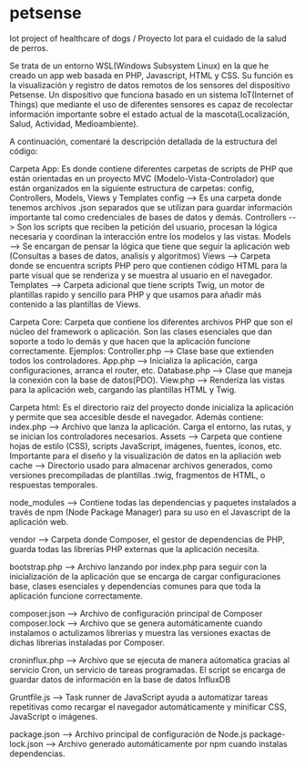 # petsense
Iot project of healthcare of dogs / Proyecto Iot para el cuidado de la salud de perros.

Se trata de un entorno WSL(Windows Subsystem Linux) en la que he creado un app web basada en PHP, Javascript, HTML y CSS. Su función es la visualización y registro de datos remotos de los sensores del dispositivo Petsense. Un dispositivo que funciona basado en un sistema IoT(Internet of Things) que mediante el uso de diferentes sensores es capaz de recolectar información importante sobre el estado actual de la mascota(Localización, Salud, Actividad, Medioambiente).

A continuación, comentaré la descripción detallada de la estructura del código:

Carpeta App:
Es donde contiene diferentes carpetas de scripts de PHP que están orientadas en un proyecto MVC (Modelo-Vista-Controlador) que están organizados en la siguiente estructura de carpetas:  config, Controllers, Models, Views y Templates
config --> Es una carpeta donde tenemos archivos .json separados que se utilizan para guardar información importante tal como credenciales de bases de datos y demás.
Controllers --> Son los scripts que reciben la petición del usuario, procesan la lógica necesaria y coordinan la interacción entre los modelos y las vistas.
Models --> Se encargan de pensar la lógica que tiene que seguir la aplicación web (Consultas a bases de datos, analisís y algoritmos)
Views --> Carpeta donde se encuentra scripts PHP pero que contienen código HTML para la parte visual que se renderiza y se muestra al usuario en el navegador.
Templates --> Carpeta adicional que tiene scripts Twig, un motor de plantillas rapido y sencillo para PHP y que usamos para añadir más contenido a las plantillas de Views.

Carpeta Core:
Carpeta que contiene los diferentes archivos PHP que son el núcleo del framework o aplicación. Son las clases esenciales que dan soporte a todo lo demás y que hacen que la aplicación funcione correctamente. Ejemplos:
Controller.php	--> Clase base que extienden todos los controladores. 
App.php	--> Inicializa la aplicación, carga configuraciones, arranca el router, etc.
Database.php --> Clase que maneja la conexión con la base de datos(PDO).
View.php --> Renderiza las vistas para la aplicación web, cargando las plantillas HTML y Twig.

Carpeta html:
Es el directorio raiz del proyecto donde inicializa la aplicación y permite que sea accesible desde el navegador. Además contiene:
index.php --> Archivo que lanza la aplicación. Carga el entorno, las rutas, y se inician los controladores necesarios.
Assets --> Carpeta que contiene hojas de estilo (CSS), scripts JavaScript, imágenes, fuentes, íconos, etc. Importante para el diseño y la visualización de datos en la apliación web
cache --> Directorio usado para almacenar archivos generados, como versiones precompiladas de plantillas .twig, fragmentos de HTML, o respuestas temporales.

node_modules --> Contiene todas las dependencias y paquetes instalados a través de npm (Node Package Manager) para su uso en el Javascript de la aplicación web.

vendor --> Carpeta donde Composer, el gestor de dependencias de PHP, guarda todas las librerías PHP externas que la aplicación necesita.

bootstrap.php --> Archivo lanzando por index.php para seguir con la inicialización de la aplicación que se encarga de cargar configuraciones base, clases esenciales y dependencias comunes para que toda la aplicación funcione correctamente.

composer.json --> Archivo de configuración principal de Composer
composer.lock --> Archivo que se genera automáticamente cuando instalamos o actulizamos librerias y muestra las versiones exactas de dichas librerias instaladas por Composer.

croninflux.php --> Archivo que se ejecuta de manera aútomatica gracias al servicio Cron, un servicio de tareas programadas. El script se encarga de guardar datos de información en la base de datos InfluxDB

Gruntfile.js --> Task runner de JavaScript ayuda a automatizar tareas repetitivas como recargar el navegador automáticamente y minificar CSS, JavaScript o imágenes.

package.json --> Archivo principal de configuración de Node.js 
package-lock.json --> Archivo generado automáticamente por npm cuando instalas dependencias. 

